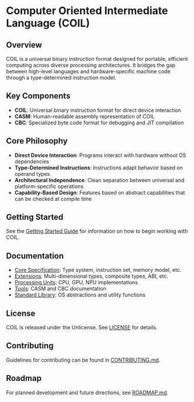 # Computer Oriented Intermediate Language (COIL)

## Overview

COIL is a universal binary instruction format designed for portable, efficient computing across diverse processing architectures. It bridges the gap between high-level languages and hardware-specific machine code through a type-determined instruction model.

## Key Components

- **COIL**: Universal binary instruction format for direct device interaction
- **CASM**: Human-readable assembly representation of COIL
- **CBC**: Specialized byte code format for debugging and JIT compilation

## Core Philosophy

- **Direct Device Interaction**: Programs interact with hardware without OS dependencies
- **Type-Determined Instructions**: Instructions adapt behavior based on operand types
- **Architectural Independence**: Clean separation between universal and platform-specific operations
- **Capability-Based Design**: Features based on abstract capabilities that can be checked at compile time

## Getting Started

See the [Getting Started Guide](/docs/guides/getting-started.md) for information on how to begin working with COIL.

## Documentation

- [Core Specification](/docs/core/): Type system, instruction set, memory model, etc.
- [Extensions](/docs/extensions/): Multi-dimensional types, composite types, ABI, etc.
- [Processing Units](/docs/targets/): CPU, GPU, NPU implementations
- [Tools](/docs/tools/): CASM and CBC documentation
- [Standard Library](/docs/stdlib/): OS abstractions and utility functions

## License

COIL is released under the Unlicense. See [LICENSE](/LICENSE) for details.

## Contributing

Guidelines for contributing can be found in [CONTRIBUTING.md](/CONTRIBUTING.md).

## Roadmap

For planned development and future directions, see [ROADMAP.md](/ROADMAP.md).